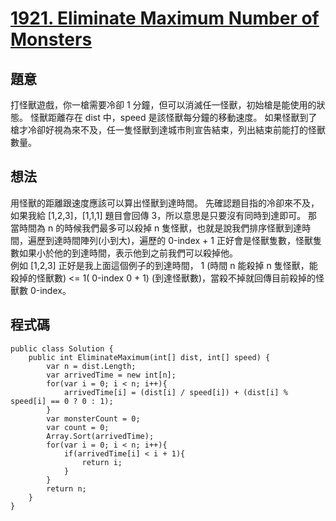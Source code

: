 # [1921. Eliminate Maximum Number of Monsters](https://leetcode.com/problems/eliminate-maximum-number-of-monsters/?envType=daily-question&envId=2023-11-07)

## 題意

打怪獸遊戲，你一槍需要冷卻 1 分鐘，但可以消滅任一怪獸，初始槍是能使用的狀態。
怪獸距離存在 dist 中，speed 是該怪獸每分鐘的移動速度。
如果怪獸到了槍才冷卻好視為來不及，任一隻怪獸到達城市則宣告結束，列出結束前能打的怪獸數量。

## 想法

用怪獸的距離跟速度應該可以算出怪獸到達時間。
先確認題目指的冷卻來不及，如果我給 [1,2,3]，[1,1,1] 題目會回傳 3，所以意思是只要沒有同時到達即可。
那當時間為 n 的時候我們最多可以殺掉 n 隻怪獸，也就是說我們排序怪獸到達時間，遍歷到達時間陣列(小到大)，遍歷的 0-index + 1 正好會是怪獸隻數，怪獸隻數如果小於他的到達時間，表示他到之前我們可以殺掉他。  
例如 [1,2,3] 正好是我上面這個例子的到達時間， 1 (時間 n 能殺掉 n 隻怪獸，能殺掉的怪獸數) <= 1( 0-index 0 + 1) (到達怪獸數)，當殺不掉就回傳目前殺掉的怪獸數 0-index。

## 程式碼

```
public class Solution {
    public int EliminateMaximum(int[] dist, int[] speed) {
        var n = dist.Length;
        var arrivedTime = new int[n];
        for(var i = 0; i < n; i++){
            arrivedTime[i] = (dist[i] / speed[i]) + (dist[i] % speed[i] == 0 ? 0 : 1);
        }
        var monsterCount = 0;
        var count = 0;
        Array.Sort(arrivedTime);
        for(var i = 0; i < n; i++){
            if(arrivedTime[i] < i + 1){
                return i;
            }
        }
        return n;
    }
}
```
